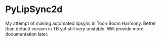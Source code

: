 # PyLipSync2d

My attempt of making automated lipsync in Toon Boom Harmony. Better than default version in TB yet still very unstable. Will provide more documentation later.
